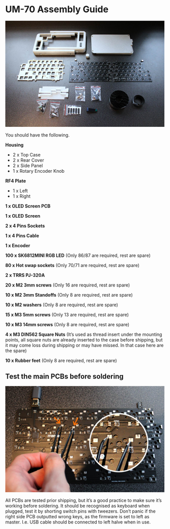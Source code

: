 # UM-70 Assembly Guide

<a href="images/00_WhatsInTheBox.jpg">
<img src="images/00_WhatsInTheBox.jpg" width="500">
</a>

You should have the following.

**Housing** 
- 2 x Top Case
- 2 x Rear Cover
- 2 x Side Panel
- 1 x Rotary Encoder Knob

**RF4 Plate**
- 1 x Left
- 1 x Right

**1 x OLED Screen PCB**

**1 x OLED Screen**

**2 x 4 Pins Sockets**

**1 x 4 Pins Cable**

**1 x Encoder**

**100 x SK6812MINI RGB LED** (Only 86/87 are required, rest are spare)

**80 x Hot swap sockets** (Only 70/71 are required, rest are spare)

**2 x TRRS PJ-320A**

**20 x M2 3mm screws** (Only 16 are required, rest are spare)

**10 x M2 3mm Standoffs** (Only 8 are required, rest are spare)

**10 x M2 washers** (Only 8 are required, rest are spare)

**15 x M3 5mm screws** (Only 13 are required, rest are spare)

**10 x M3 14mm screws** (Only 8 are required, rest are spare)

**4 x M3 DIN562 Square Nuts** (It’s used as thread insert under the mounting points, all square nuts are already inserted to the case before shipping, but it may come loss during shipping or may have missed. In that case here are the spare)

**10 x Rubber feet** (Only 8 are required, rest are spare)

## **Test the main PCBs before soldering**

<a href="images/01_Test.jpg">
<img src="images/01_Test.jpg" width="500">
</a>

All PCBs are tested prior shipping, but it’s a good practice to make sure it’s working before soldering. It should be recognised as keyboard when plugged, test it by shorting switch pins with tweezers. Don’t panic if the right side PCB outputted wrong keys, as the firmware is set to left as master. I.e. USB cable should be connected to left halve when in use.

